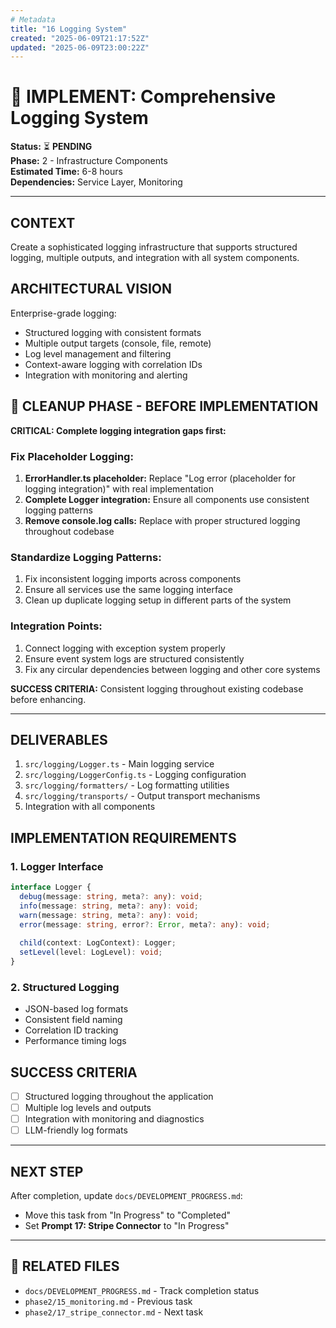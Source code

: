 ```yaml
---
# Metadata
title: "16 Logging System"
created: "2025-06-09T21:17:52Z"
updated: "2025-06-09T23:00:22Z"
---
```


# 📝 IMPLEMENT: Comprehensive Logging System

**Status:** ⏳ **PENDING**  
**Phase:** 2 - Infrastructure Components  
**Estimated Time:** 6-8 hours  
**Dependencies:** Service Layer, Monitoring  

---

## CONTEXT
Create a sophisticated logging infrastructure that supports structured logging, multiple outputs, and integration with all system components.

## ARCHITECTURAL VISION
Enterprise-grade logging:
- Structured logging with consistent formats
- Multiple output targets (console, file, remote)
- Log level management and filtering
- Context-aware logging with correlation IDs
- Integration with monitoring and alerting

## 🧹 **CLEANUP PHASE - BEFORE IMPLEMENTATION**

**CRITICAL: Complete logging integration gaps first:**

### **Fix Placeholder Logging:**
1. **ErrorHandler.ts placeholder:** Replace "Log error (placeholder for logging integration)" with real implementation
2. **Complete Logger integration:** Ensure all components use consistent logging patterns
3. **Remove console.log calls:** Replace with proper structured logging throughout codebase

### **Standardize Logging Patterns:**
1. Fix inconsistent logging imports across components
2. Ensure all services use the same logging interface
3. Clean up duplicate logging setup in different parts of the system

### **Integration Points:**
1. Connect logging with exception system properly
2. Ensure event system logs are structured consistently
3. Fix any circular dependencies between logging and other core systems

**SUCCESS CRITERIA:** Consistent logging throughout existing codebase before enhancing.

---

## DELIVERABLES
1. `src/logging/Logger.ts` - Main logging service
2. `src/logging/LoggerConfig.ts` - Logging configuration
3. `src/logging/formatters/` - Log formatting utilities
4. `src/logging/transports/` - Output transport mechanisms
5. Integration with all components

## IMPLEMENTATION REQUIREMENTS

### 1. Logger Interface
```typescript
interface Logger {
  debug(message: string, meta?: any): void;
  info(message: string, meta?: any): void;
  warn(message: string, meta?: any): void;
  error(message: string, error?: Error, meta?: any): void;
  
  child(context: LogContext): Logger;
  setLevel(level: LogLevel): void;
}
```

### 2. Structured Logging
- JSON-based log formats
- Consistent field naming
- Correlation ID tracking
- Performance timing logs

## SUCCESS CRITERIA
- [ ] Structured logging throughout the application
- [ ] Multiple log levels and outputs
- [ ] Integration with monitoring and diagnostics
- [ ] LLM-friendly log formats

---

## NEXT STEP
After completion, update `docs/DEVELOPMENT_PROGRESS.md`:
- Move this task from "In Progress" to "Completed"
- Set **Prompt 17: Stripe Connector** to "In Progress"

---

## 🔗 **RELATED FILES**
- `docs/DEVELOPMENT_PROGRESS.md` - Track completion status
- `phase2/15_monitoring.md` - Previous task
- `phase2/17_stripe_connector.md` - Next task 